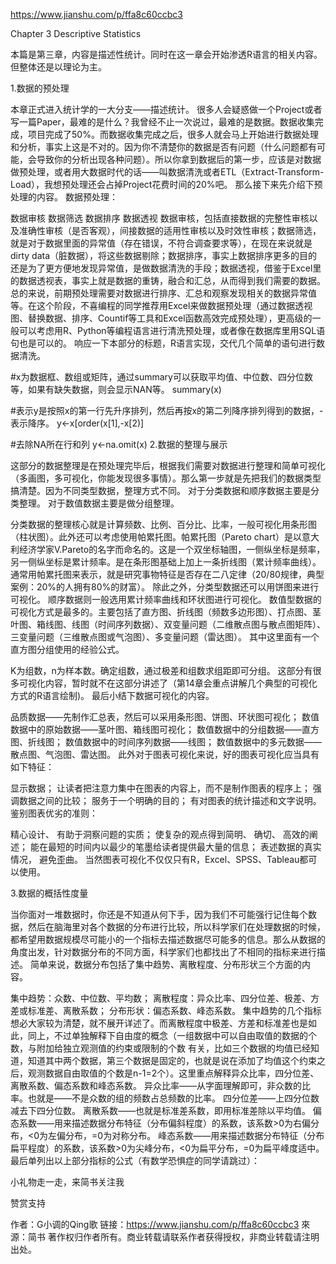https://www.jianshu.com/p/ffa8c60ccbc3

Chapter 3 Descriptive Statistics

本篇是第三章，内容是描述性统计。同时在这一章会开始渗透R语言的相关内容。但整体还是以理论为主。

1.数据的预处理

本章正式进入统计学的一大分支——描述统计。
很多人会疑惑做一个Project或者写一篇Paper，最难的是什么？我曾经不止一次说过，最难的是数据。数据收集完成，项目完成了50%。而数据收集完成之后，很多人就会马上开始进行数据处理和分析，事实上这是不对的。因为你不清楚你的数据是否有问题（什么问题都有可能，会导致你的分析出现各种问题）。所以你拿到数据后的第一步，应该是对数据做预处理，或者用大数据时代的话——叫数据清洗或者ETL（Extract-Transform-Load），我想预处理还会占掉Project花费时间的20%吧。
那么接下来先介绍下预处理的内容。
数据预处理：

数据审核
数据筛选
数据排序
数据透视
数据审核，包括直接数据的完整性审核以及准确性审核（是否客观），间接数据的适用性审核以及时效性审核；数据筛选，就是对于数据里面的异常值（存在错误，不符合调查要求等），在现在来说就是dirty data（脏数据），将这些数据剔除；数据排序，事实上数据排序更多的目的还是为了更方便地发现异常值，是做数据清洗的手段；数据透视，借鉴于Excel里的数据透视表，事实上就是数据的重铸，融合和汇总，从而得到我们需要的数据。
总的来说，前期预处理需要对数据进行排序、汇总和观察发现相关的数据异常值等。在这个阶段，不喜编程的同学推荐用Excel来做数据预处理（通过数据透视图、替换数据、排序、Countif等工具和Excel函数高效完成预处理），更高级的一般可以考虑用R、Python等编程语言进行清洗预处理，或者像在数据库里用SQL语句也是可以的。
响应一下本部分的标题，R语言实现，交代几个简单的语句进行数据清洗。

#x为数据框、数组或矩阵，通过summary可以获取平均值、中位数、四分位数等，如果有缺失数据，则会显示NAN等。
summary(x)

#表示y是按照x的第一行先升序排列，然后再按x的第二列降序排列得到的数据，-表示降序。
y<-x[order(x[1],-x[2)]

#去除NA所在行和列
y<-na.omit(x)
2.数据的整理与展示

这部分的数据整理是在预处理完毕后，根据我们需要对数据进行整理和简单可视化（多画图，多可视化，你能发现很多事情）。那么第一步就是先把我们的数据类型搞清楚。因为不同类型数据，整理方式不同。
对于分类数据和顺序数据主要是分类整理。
对于数值数据主要是做分组整理。

分类数据的整理核心就是计算频数、比例、百分比、比率，一般可视化用条形图（柱状图）。此外还可以考虑使用帕累托图。帕累托图（Pareto chart）是以意大利经济学家V.Pareto的名字而命名的。这是一个双坐标轴图，一侧纵坐标是频率，另一侧纵坐标是累计频率。是在条形图基础上加上一条折线图（累计频率曲线）。通常用帕累托图来表示，就是研究事物特征是否存在二八定律（20/80规律，典型案例：20%的人拥有80%的财富）。
除此之外，分类型数据还可以用饼图来进行可视化。
顺序数据则一般选用累计频率曲线和环状图进行可视化。
数值型数据的可视化方式是最多的。主要包括了直方图、折线图（频数多边形图）、打点图、茎叶图、箱线图、线图（时间序列数据）、双变量问题（二维散点图与散点图矩阵）、三变量问题（三维散点图或气泡图）、多变量问题（雷达图）。
其中这里面有一个直方图分组使用的经验公式。


K为组数，n为样本数。确定组数，通过极差和组数求组距即可分组。
这部分有很多可视化内容，暂时就不在这部分讲述了（第14章会重点讲解几个典型的可视化方式的R语言绘制)。
最后小结下数据可视化的内容。

品质数据——先制作汇总表，然后可以采用条形图、饼图、环状图可视化；
数值数据中的原始数据——茎叶图、箱线图可视化；
数值数据中的分组数据——直方图、折线图；
数值数据中的时间序列数据——线图；
数值数据中的多元数据——散点图、气泡图、雷达图。
此外对于图表可视化来说，好的图表可视化应当具有如下特征：

显示数据；
让读者把注意力集中在图表的内容上，而不是制作图表的程序上；
强调数据之间的比较；
服务于一个明确的目的；
有对图表的统计描述和文字说明。
鉴别图表优劣的准则：

精心设计、 有助于洞察问题的实质；
使复杂的观点得到简明、 确切、 高效的阐述；
能在最短的时间内以最少的笔墨给读者提供最大量的信息；
表述数据的真实情况， 避免歪曲。
当然图表可视化不仅仅只有R，Excel、SPSS、Tableau都可以使用。

3.数据的概括性度量

当你面对一堆数据时，你还是不知道从何下手，因为我们不可能强行记住每个数据，然后在脑海里对各个数据的分布进行比较，所以科学家们在处理数据的时候，都希望用数据规模尽可能小的一个指标去描述数据尽可能多的信息。那么从数据的角度出发，针对数据分布的不同方面，科学家们也都找出了不相同的指标来进行描述。
简单来说，数据分布包括了集中趋势、离散程度、分布形状三个方面的内容。

集中趋势：众数、中位数、平均数；
离散程度：异众比率、四分位差、极差、方差或标准差、离散系数；
分布形状：偏态系数、峰态系数。
集中趋势的几个指标想必大家较为清楚，就不展开详述了。而离散程度中极差、方差和标准差也是如此，同上，不过单独解释下自由度的概念（一组数据中可以自由取值的数据的个数，与附加给独立观测值的约束或限制的个数
有关，比如三个数据的均值已经知道，知道其中两个数据，第三个数据是固定的，也就是说在添加了均值这个约束之后，观测数据自由取值的个数是n-1=2个）。这里重点解释异众比率，四分位差、离散系数、偏态系数和峰态系数。
异众比率——从字面理解即可，非众数的比率。也就是——不是众数的组的频数占总频数的比率。
四分位差——上四分位数减去下四分位数。
离散系数——也就是标准差系数，即用标准差除以平均值。
偏态系数——用来描述数据分布特征（分布偏斜程度）的系数，该系数>0为右偏分布，<0为左偏分布，=0为对称分布。
峰态系数——用来描述数据分布特征（分布扁平程度）的系数，该系数>0为尖峰分布，<0为扁平分布，=0为扁平峰度适中。
最后单列出以上部分指标的公式（有数学恐惧症的同学请跳过）：


小礼物走一走，来简书关注我

赞赏支持

作者：G小调的Qing歌
链接：https://www.jianshu.com/p/ffa8c60ccbc3
來源：简书
著作权归作者所有。商业转载请联系作者获得授权，非商业转载请注明出处。